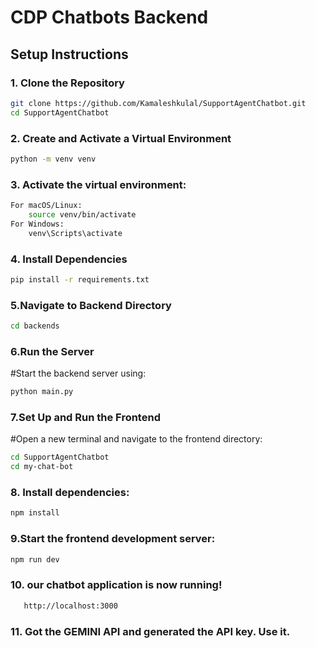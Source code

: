 # CDP Chatbots Backend

## Setup Instructions

### 1. Clone the Repository

```sh
git clone https://github.com/Kamaleshkulal/SupportAgentChatbot.git
cd SupportAgentChatbot
```

### 2. Create and Activate a Virtual Environment
```sh
python -m venv venv
```


### 3. Activate the virtual environment:

```sh 
For macOS/Linux:
    source venv/bin/activate
For Windows:
    venv\Scripts\activate
```

### 4. Install Dependencies


```sh 
pip install -r requirements.txt
```
### 5.Navigate to Backend Directory

```sh
cd backends

```

### 6.Run the Server
#Start the backend server using:
```sh
python main.py
```



### 7.Set Up and Run the Frontend
#Open a new terminal and navigate to the frontend directory:
```sh
cd SupportAgentChatbot
cd my-chat-bot
```

### 8. Install dependencies:
```sh
npm install
```

### 9.Start the frontend development server:
```sh
npm run dev
```


### 10. our chatbot application is now running!
```sh
   http://localhost:3000
```


### 11. Got the GEMINI API and generated the API key. Use it.
